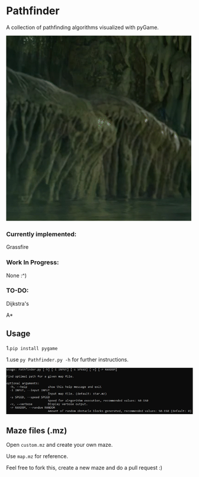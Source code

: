 # Pathfinder

A collection of pathfinding algorithms visualized with pyGame.

![Demo](https://github.com/archead/Pathfinder/blob/main/sample%20gifs/star.gif)

### Currently implemented:

Grassfire

### Work In Progress:

None :^)

### TO-DO:

Dijkstra's

A\*

## Usage

1.`pip install pygame`

1.use `py Pathfinder.py -h` for further instructions.

![Usage](https://github.com/archead/Pathfinder/blob/main/sample%20images/usage.jpg)

## Maze files (.mz)

Open `custom.mz` and create your own maze.

Use `map.mz` for reference.

Feel free to fork this, create a new maze and do a pull request :)
